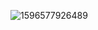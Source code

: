 ![1596577926489](https://user-images.githubusercontent.com/75223984/105557323-9ece9580-5d14-11eb-8581-132da9f6cf1b.jpg)

